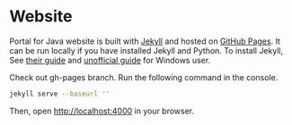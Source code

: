 # Website

Portal for Java website is built with [Jekyll](http://jekyllrb.com/) and hosted on [GitHub Pages](http://pages.github.com/). It can be run locally if you have installed Jekyll and Python. To install Jekyll, See [their guide](http://jekyllrb.com/docs/installation/) and [unofficial guide](https://github.com/juthilo/run-jekyll-on-windows/) for Windows user.

Check out gh-pages branch. Run the following command in the console.
```bash
jekyll serve --baseurl ''
```

Then, open [http://localhost:4000](http://localhost:4000) in your browser.